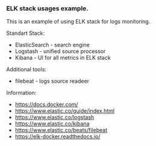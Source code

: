 ### ELK stack usages example.

This is an example of using ELK stack for logs monitoring.

Standart Stack:
- ElasticSearch - search engine
- Logstash - unified source processor
- Kibana - UI for all metrics in ELK stack

Additional tools:
- filebeat - logs source readeer

Information:
- https://docs.docker.com/
- https://www.elastic.co/guide/index.html
- https://www.elastic.co/logstash
- https://www.elastic.co/kibana
- https://www.elastic.co/beats/filebeat
- https://elk-docker.readthedocs.io/




